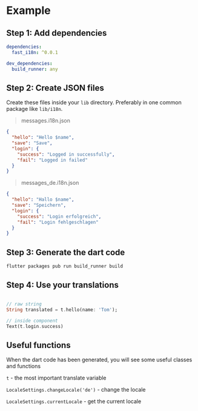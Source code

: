 # Example

## Step 1: Add dependencies

```yaml
dependencies:
  fast_i18n: ^0.0.1

dev_dependencies:
  build_runner: any
```

## Step 2: Create JSON files

Create these files inside your `lib` directory. Preferably in one common package like `lib/i18n`.

> messages.i18n.json

```json
{
  "hello": "Hello $name",
  "save": "Save",
  "login": {
    "success": "Logged in successfully",
    "fail": "Logged in failed"
  }
}
```

> messages_de.i18n.json

```json
{
  "hello": "Hallo $name",
  "save": "Speichern",
  "login": {
    "success": "Login erfolgreich",
    "fail": "Login fehlgeschlagen"
  }
}
```

## Step 3: Generate the dart code

```
flutter packages pub run build_runner build
```

## Step 4: Use your translations

```dart

// raw string
String translated = t.hello(name: 'Tom');

// inside component
Text(t.login.success)
```

## Useful functions

When the dart code has been generated, you will see some useful classes and functions

`t` - the most important translate variable

`LocaleSettings.changeLocale('de')` - change the locale

`LocaleSettings.currentLocale` - get the current locale